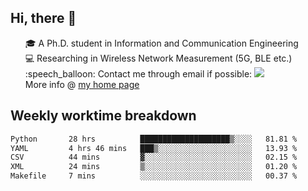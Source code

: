 <h2 > Hi, there 👋 </h3>

<div >
 <ul>
 🎓 A Ph.D. student in Information and Communication Engineering <br>
 💻 Researching in Wireless Network Measurement (5G, BLE etc.)<br>
 :speech_balloon: Contact me through email if possible: <a href="mailto:ethanjia@sjtu.edu.cn"><img src="https://img.shields.io/badge/-ethanjia@sjtu.edu.cn-c14438?style=plastic&logo=Gmail&logoColor=white&link=mailto:mailto:ethanjia@sjtu.edu.cn"></a> <br>
  More info @ <a href="https://haifengjia.github.io">my home page</a>
 </ul>
</div>

<h2 >
Weekly worktime breakdown
</h1>


<!--START_SECTION:waka-->

```txt
Python       28 hrs          ████████████████████▒░░░░   81.81 %
YAML         4 hrs 46 mins   ███▒░░░░░░░░░░░░░░░░░░░░░   13.93 %
CSV          44 mins         ▓░░░░░░░░░░░░░░░░░░░░░░░░   02.15 %
XML          24 mins         ▒░░░░░░░░░░░░░░░░░░░░░░░░   01.20 %
Makefile     7 mins          ░░░░░░░░░░░░░░░░░░░░░░░░░   00.37 %
```

<!--END_SECTION:waka-->


